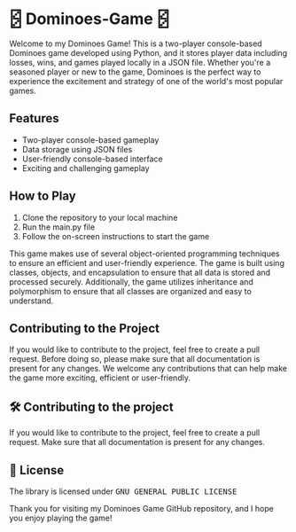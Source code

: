 # 🁻 Dominoes-Game 🁻

Welcome to my Dominoes Game! This is a two-player console-based Dominoes game developed using Python, and it stores player data including losses, wins, and games played locally in a JSON file. Whether you're a seasoned player or new to the game, Dominoes is the perfect way to experience the excitement and strategy of one of the world's most popular games.

## Features
- Two-player console-based gameplay
- Data storage using JSON files
- User-friendly console-based interface
- Exciting and challenging gameplay

## How to Play
1. Clone the repository to your local machine
2. Run the main.py file
3. Follow the on-screen instructions to start the game

This game makes use of several object-oriented programming techniques to ensure an efficient and user-friendly experience. The game is built using classes, objects, and encapsulation to ensure that all data is stored and processed securely. Additionally, the game utilizes inheritance and polymorphism to ensure that all classes are organized and easy to understand.

## Contributing to the Project
If you would like to contribute to the project, feel free to create a pull request. Before doing so, please make sure that all documentation is present for any changes. We welcome any contributions that can help make the game more exciting, efficient or user-friendly.

## :hammer_and_wrench: Contributing to the project
If you would like to contribute to the project, feel free to create a pull request. Make sure that all documentation is present for any changes.  
## :scroll: License
The library is licensed under <kbd>GNU GENERAL PUBLIC LICENSE</kbd>

Thank you for visiting my Dominoes Game GitHub repository, and I hope you enjoy playing the game!
